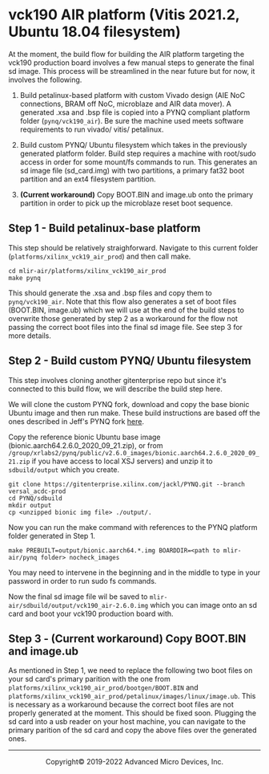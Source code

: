 # vck190 AIR platform (Vitis 2021.2, Ubuntu 18.04 filesystem) 

At the moment, the build flow for building the AIR platform targeting the vck190 production board involves a few manual steps to generate the final sd image. This process will be streamlined in the near future but for now, it involves the following.

1. Build petalinux-based platform with custom Vivado design (AIE NoC connections, BRAM off NoC, microblaze and AIR data mover). A generated .xsa and .bsp file is copied into a PYNQ compliant platform folder (`pynq/vck190_air`). Be sure the machine used meets software requirements to run vivado/ vitis/ petalinux.

2. Build custom PYNQ/ Ubuntu filesystem which takes in the previously generated platform folder. Build step requires a machine with root/sudo access in order for some mount/fs commands to run. This generates an sd image file (sd_card.img) with two partitions, a primary fat32 boot partition and an ext4 filesystem partition.

3. **(Current workaround)** Copy BOOT.BIN and image.ub onto the primary partition in order to pick up the microblaze reset boot sequence.


## Step 1 - Build petalinux-base platform
This step should be relatively straighforward. Navigate to this current folder (`platforms/xilinx_vck19_air_prod`) and then call make.
```
cd mlir-air/platforms/xilinx_vck190_air_prod
make pynq
```
This should generate the .xsa and .bsp files and copy them to `pynq/vck190_air`. Note that this flow also generates a set of boot files (BOOT.BIN, image.ub) which we will use at the end of the build steps to overwrite those generated by step 2 as a workaround for the flow not passing the correct boot files into the final sd image file. See step 3 for more details.

## Step 2 - Build custom PYNQ/ Ubuntu filesystem 
This step involves cloning another gitenterprise repo but since it's connected to this build flow, we will describe the build step here.

We will clone the custom PYNQ fork, download and copy the base bionic Ubuntu image and then run make. These build instructions are based off the ones described in Jeff's PYNQ fork [here](https://gitenterprise.xilinx.com/XRLabs/mlir-air/blob/main/docs/vck190_building_pynq.md). 

Copy the reference bionic Ubuntu base image (bionic.aarch64.2.6.0_2020_09_21.zip), or from `/group/xrlabs2/pynq/public/v2.6.0_images/bionic.aarch64.2.6.0_2020_09_21.zip` if you have access to local XSJ servers) and unzip it to `sdbuild/output` which you create.
```
git clone https://gitenterprise.xilinx.com/jackl/PYNQ.git --branch versal_acdc-prod
cd PYNQ/sdbuild
mkdir output
cp <unzipped bionic img file> ./output/.
```
Now you can run the make command with references to the PYNQ platform folder generated in Step 1.
```
make PREBUILT=output/bionic.aarch64.*.img BOARDDIR=<path to mlir-air/pynq folder> nocheck_images 
```
You may need to intervene in the beginning and in the middle to type in your password in order to run sudo fs commands.

Now the final sd image file wil be saved to `mlir-air/sdbuild/output/vck190_air-2.6.0.img` which you can image onto an sd card and boot your vck190 production board with.

## Step 3 - **(Current workaround)** Copy BOOT.BIN and image.ub
As mentioned in Step 1, we need to replace the following two boot files on your sd card's primary parition with the one from  `platforms/xilinx_vck190_air_prod/bootgen/BOOT.BIN` and `platforms/xilinx_vck190_air_prod/petalinux/images/linux/image.ub`. This is necessary as a workaround because the correct boot files are not properly generated at the moment. This should be fixed soon. Plugging the sd card into a usb reader on your host machine, you can navigate to the primary parition of the sd card and copy the above files over the generated ones.

-----

<p align="center">Copyright&copy; 2019-2022 Advanced Micro Devices, Inc.</p>